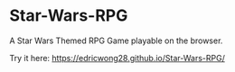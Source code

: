 # Star-Wars-RPG
A Star Wars Themed RPG Game playable on the browser.

Try it here: https://edricwong28.github.io/Star-Wars-RPG/
